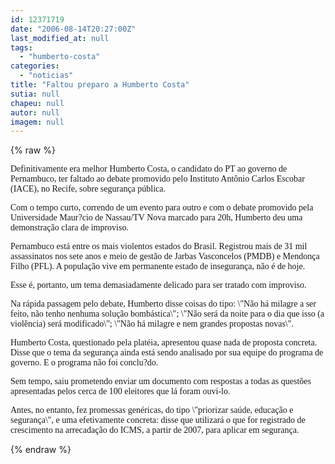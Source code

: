 ```yaml
---
id: 12371719
date: "2006-08-14T20:27:00Z"
last_modified_at: null
tags:
  - "humberto-costa"
categories:
  - "noticias"
title: "Faltou preparo a Humberto Costa"
sutia: null
chapeu: null
autor: null
imagem: null
---
```

{% raw %}
<p><P><FONT face=Verdana>Definitivamente era melhor Humberto Costa, o candidato do PT ao governo de Pernambuco, ter faltado ao debate promovido pelo Instituto Antônio Carlos Escobar (IACE), no Recife, sobre segurança pública.</FONT></P></p>
<p><P><FONT face=Verdana>Com o tempo curto, correndo de um evento para outro e com o debate promovido pela Universidade Maur?cio de Nassau/TV Nova marcado para 20h, Humberto deu uma demonstração clara de improviso.</FONT></P></p>
<p><P><FONT face=Verdana>Pernambuco está entre os mais violentos estados do Brasil. Registrou mais de 31 mil assassinatos nos sete anos e meio de gestão de Jarbas Vasconcelos (PMDB) e Mendonça Filho (PFL). A população vive em permanente estado de insegurança, não é de hoje.</FONT></P></p>
<p><P><FONT face=Verdana>Esse é, portanto, um tema demasiadamente delicado para ser tratado com improviso.</FONT></P></p>
<p><P><FONT face=Verdana>Na rápida passagem pelo debate, Humberto disse coisas do tipo: \"Não há milagre a ser feito, não tenho nenhuma solução bombástica\"; \"Não será da noite para o dia que isso (a violência) será modificado\"; \"Não há milagre e nem grandes propostas novas\". </FONT></P></p>
<p><P><FONT face=Verdana>Humberto Costa, questionado pela platéia, apresentou quase nada de proposta concreta. Disse que o tema da segurança ainda está sendo analisado por sua equipe do programa de governo. E o programa não foi conclu?do.</FONT></P></p>
<p><P><FONT face=Verdana>Sem tempo, saiu prometendo enviar um documento com respostas a todas as questões apresentadas pelos cerca de 100 eleitores que lá foram ouvi-lo.</FONT></P></p>
<p><P><FONT face=Verdana>Antes, no entanto, fez promessas genéricas, do tipo \"priorizar saúde, educação e segurança\", e uma efetivamente concreta: disse que utilizará o que for registrado de crescimento na arrecadação do ICMS, a partir de 2007, para aplicar em segurança.</FONT></P> </p>
{% endraw %}